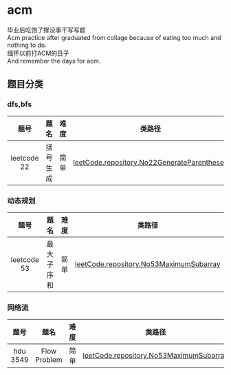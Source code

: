 # acm
毕业后吃饱了撑没事干写写题  
Acm practice after graduated from collage because of eating too much and nothing to do.  
缅怀以前打ACM的日子  
And remember the days for acm.  

## 题目分类

### dfs,bfs
| 题号 |    题名    | 难度 |                 类路径                  |
| :---: | :--------: | :---: | :-------------------------------------: |
| leetcode 22  | 括号生成 | 简单 | [leetCode.repository.No22GenerateParentheses](acm/src/leetCode/repository/No22GenerateParentheses.java) |


### 动态规划
| 题号 |    题名    | 难度 |                 类路径                  |
| :---: | :--------: | :---: | :-------------------------------------: |
| leetcode 53  | 最大子序和 | 简单 | [leetCode.repository.No53MaximumSubarray](acm/src/leetCode/repository/No53MaximumSubarray.java) |

### 网络流
| 题号 |    题名    | 难度 |                 类路径                  |
| :---: | :--------: | :---: | :-------------------------------------: |
| hdu 3549 | Flow Problem | 简单 | [leetCode.repository.No53MaximumSubarray](acm/src/hdu/No3549FlowProblem.java)|
